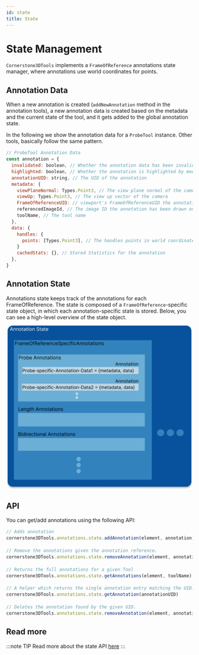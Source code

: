 ```yaml
---
id: state
title: State
---
```


# State Management

`Cornerstone3DTools` implements a `FrameOfReference` annotations state manager, where annotations use world coordinates for points.

## Annotation Data

When a new annotation is created (`addNewAnnotation` method in the annotation tools), a new annotation data is created
based on the metadata and the current state of the tool, and it gets added to the global annotation state.

In the following we show the annotation data for a `ProbeTool` instance. Other tools, basically follow the same pattern.

```js
// ProbeTool Annotation Data
const annotation = {
  invalidated: boolean, // Whether the annotation data has been invalidated by e.g., moving its handles
  highlighted: boolean, // Whether the annotation is highlighted by mouse over
  annotationUID: string, // The UID of the annotation
  metadata: {
    viewPlaneNormal: Types.Point3, // The view plane normal of the camera
    viewUp: Types.Point3, // The view up vector of the camera
    FrameOfReferenceUID: // viewport's FrameOfReferenceUID the annotation has been drawn on
    referencedImageId, // The image ID the annotation has been drawn on (if applicable)
    toolName, // The tool name
  },
  data: {
    handles: {
      points: [Types.Point3], // The handles points in world coordinates (probe tool = 1 handle = 1 x,y,z point)
    }
    cachedStats: {}, // Stored Statistics for the annotation
  },
}
```

## Annotation State

Annotations state keeps track of the annotations for each FrameOfReference. The state
is composed of a `FrameOfReference`-specific state object, in which each annotation-specific
state is stored. Below, you can see a high-level overview of the state object.

<div style={{textAlign: 'center', width:"80%"}}>

![](../../../assets/annotation-state.png)

</div>

## API

You can get/add annotations using the following API:

```js
// Adds annotation
cornerstone3DTools.annotations.state.addAnnotation(element, annotation)

// Remove the annotations given the annotation reference.
cornerstone3DTools.annotations.state.removeAnnotation(element, annotationUID)

// Returns the full annotations for a given Tool
cornerstone3DTools.annotations.state.getAnnotations(element, toolName)

// A helper which returns the single annotation entry matching the UID.
cornerstone3DTools.annotations.state.getAnnotation(annotationUID)

// Deletes the annotation found by the given UID.
cornerstone3DTools.annotations.state.removeAnnotation(element, annotationUID)
```


## Read more



:::note TIP
Read more about the state API [here](/api/tools/namespace/annotation#state)
:::
